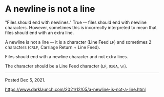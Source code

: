 # A newline is not a line

"Files should end with newlines." True -- files should end with newline characters. However, sometimes this is incorrectly interpreted to mean that files should end with an extra line.

A newline is not a line -- it is a character (Line Feed `LF`) and sometimes 2 characters (`CRLF`, Carriage Return + Line Feed).

Files should end with a newline character and not extra lines.

The character should be a Line Feed character (`LF`, `0x0A`, `\n`).

---

Posted Dec 5, 2021.

https://www.darklaunch.com/2021/12/05/a-newline-is-not-a-line.html